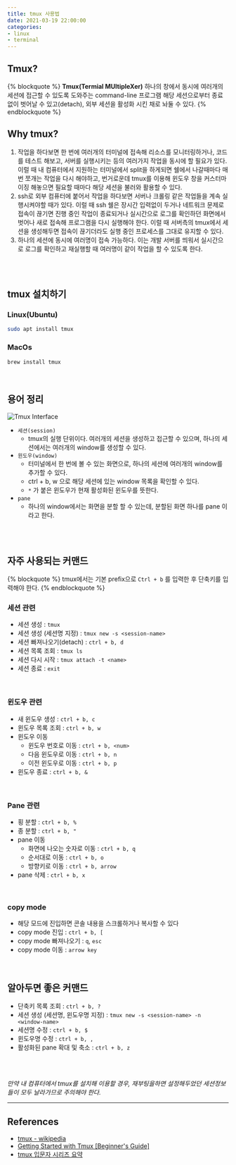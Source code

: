 ```yaml
---
title: tmux 사용법
date: 2021-03-19 22:00:00
categories:
- linux
- terminal
---
```


## Tmux?
{% blockquote %}
**Tmux(Termial MUltipleXer)**
하나의 창에서 동시에 여러개의 세션에 접근할 수 있도록 도와주는 command-line 프로그램
해당 세션으로부터 종료 없이 벗어날 수 있고(detach), 외부 세션을 활성화 시킨 채로 놔둘 수 있다.
{% endblockquote %}
<br/>

## Why tmux?

1. 작업을 하다보면 한 번에 여러개의 터미널에 접속해 리소스를 모니터링하거나, 코드를 테스트 해보고, 서버를 실행시키는 등의 여러가지 작업을 동시에 할 필요가 있다. 이럴 때 내 컴퓨터에서 지원하는 터미널에서 split을 하게되면 쉘에서 나갈때마다 매번 쪼개는 작업을 다시 해야하고, 번거로운데 tmux를 이용해 윈도우 창을 커스터마이징 해놓으면 필요할 때마다 해당 세션을 불러와 활용할 수 있다.
2. ssh로 외부 컴퓨터에 붙어서 작업을 하다보면 서버나 크롤링 같은 작업들을 계속 실행시켜야할 때가 있다. 이럴 때 ssh 쉘은 장시간 입력없이 두거나 네트워크 문제로 접속이 끊기면 진행 중인 작업이 종료되거나 실시간으로 로그를 확인하던 화면에서 벗어나 새로 접속해 프로그램을 다시 실행해야 한다. 이럴 때 서버측의 tmux에서 세션을 생성해두면 접속이 끊기더라도 실행 중인 프로세스를 그대로 유지할 수 있다.
3. 하나의 세션에 동시에 여러명이 접속 가능하다. 이는 개발 서버를 띄워서 실시간으로 로그를 확인하고 재실행할 때 여러명이 같이 작업을 할 수 있도록 한다.
<br/>
<br/>

## tmux 설치하기

### Linux(Ubuntu)

```bash
sudo apt install tmux
```

### MacOs

```bash
brew install tmux
```
<br/>

## 용어 정리

![Tmux Interface](https://s3.us-west-2.amazonaws.com/secure.notion-static.com/21d04661-3012-4421-940e-39bb2f2a3b00/Screen_Shot_2021-03-18_at_9.58.48_AM.png?X-Amz-Algorithm=AWS4-HMAC-SHA256&X-Amz-Credential=AKIAT73L2G45O3KS52Y5%2F20210319%2Fus-west-2%2Fs3%2Faws4_request&X-Amz-Date=20210319T135851Z&X-Amz-Expires=86400&X-Amz-Signature=3312c6f1a71570dedb000cf5e6cc74563d50e693906fbaa9ffa95c9fc407058a&X-Amz-SignedHeaders=host&response-content-disposition=filename%20%3D%22Screen_Shot_2021-03-18_at_9.58.48_AM.png%22)

- `세션(session)`
    - tmux의 실행 단위이다. 여러개의 세션을 생성하고 접근할 수 있으며, 하나의 세션에서는 여러개의 window를 생성할 수 있다.
- `윈도우(window)`
    - 터미널에서 한 번에 볼 수 있는 화면으로, 하나의 세션에 여러개의 window를 추가할 수 있다.
    - ctrl + b, w 으로 해당 세션에 있는 window 목록을 확인할 수 있다.
    - `*` 가 붙은 윈도우가 현재 활성화된 윈도우를 뜻한다.
- `pane`
    - 하나의 window에서는 화면을 분할 할 수 있는데, 분할된 화면 하나를 pane 이라고 한다.
<br/>
<br/>


## 자주 사용되는 커맨드
{% blockquote %}
tmux에서는 기본 prefix으로 `Ctrl + b` 를 입력한 후 단축키를 입력해야 한다.
{% endblockquote %}

### 세션 관련
- 세션 생성 : `tmux`
- 세션 생성 (세션명 지정) : `tmux new -s <session-name>`
- 세션 빠져나오기(detach) : `ctrl + b, d`
- 세션 목록 조회 : `tmux ls`
- 세션 다시 시작 : `tmux attach -t <name>`
- 세션 종료 : `exit`
<br/>

### 윈도우 관련
- 새 윈도우 생성 : `ctrl + b, c`
- 윈도우 목록 조회 : `ctrl + b, w`
- 윈도우 이동
    - 윈도우 번호로 이동 : `ctrl + b, <num>`
    - 다음 윈도우로 이동 : `ctrl + b, n`
    - 이전 윈도우로 이동 : `ctrl + b, p`
- 윈도우 종료 : `ctrl + b, &`
<br/>

### Pane 관련
- 횡 분할 : `ctrl + b, %`
- 종 분할 : `ctrl + b, "`
- pane 이동
    - 화면에 나오는 숫자로 이동 : `ctrl + b, q`
    - 순서대로 이동 : `ctrl + b, o`
    - 방향키로 이동 : `ctrl + b, arrow`
- pane 삭제 : `ctrl + b, x`
<br/>

### copy mode
- 해당 모드에 진입하면 콘솔 내용을 스크롤하거나 복사할 수 있다
- copy mode 진입 : `ctrl + b, [`
- copy mode 빠져나오기 : `q`, `esc`
- copy mode 이동 : `arrow key`
<br/>

## 알아두면 좋은 커맨드
- 단축키 목록 조회 : `ctrl + b, ?`
- 세션 생성 (세션명, 윈도우명 지정) : `tmux new -s <session-name> -n <window-name>`
- 세션명 수정 : `ctrl + b, $`
- 윈도우명 수정 : `ctrl + b, ,`
- 활성화된 pane 확대 및 축소 : `ctrl + b, z`
<br/>
<br/>

*만약 내 컴퓨터에서 tmux를 설치해 이용할 경우, 재부팅을하면 설정해두었던 세션정보들이 모두 날라가므로 주의해야 한다.*
<br/>

---
## References
- [tmux - wikipedia](https://en.wikipedia.org/wiki/Tmux)
- [Getting Started with Tmux [Beginner's Guide]](https://linuxhandbook.com/tmux/)
- [tmux 입문자 시리즈 요약](https://edykim.com/ko/post/tmux-introductory-series-summary/)
